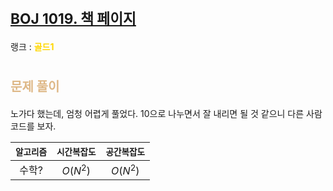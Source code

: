 # <span style="font-size:17pt; font-weight:bold">[BOJ 1019. 책 페이지](https://www.acmicpc.net/problem/1019)</span>
랭크 : <span style="color:gold">__골드1__</span>
<br>

# <span style="font-size:15pt;color:BurlyWood">문제 풀이</span>

노가다 했는데, 엄청 어렵게 풀었다. 10으로 나누면서 잘 내리면 될 것 같으니 다른 사람 코드를 보자.
<br>

|`알고리즘`|`시간복잡도`|`공간복잡도`|
|:---:|:---:|:---:|
| 수학? | $O(N^2)$| $O(N^2)$ |

<br><br>
